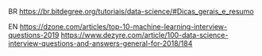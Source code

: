 BR
https://br.bitdegree.org/tutoriais/data-science/#Dicas_gerais_e_resumo


EN
https://dzone.com/articles/top-10-machine-learning-interview-questions-2019
https://www.dezyre.com/article/100-data-science-interview-questions-and-answers-general-for-2018/184

